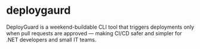 # deploygaurd
DeployGuard is a weekend-buildable CLI tool that triggers deployments only when pull requests are approved — making CI/CD safer and simpler for .NET developers and small IT teams.
